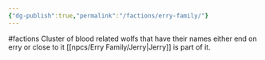 ```yaml
---
{"dg-publish":true,"permalink":"/factions/erry-family/"}
---
```


#factions 
Cluster of blood related wolfs that have their names either end on erry or close to it
[[npcs/Erry Family/Jerry\|Jerry]] is part of it.